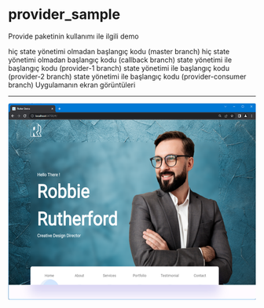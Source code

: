 # provider_sample

Provide paketinin kullanımı ile ilgili demo

hiç state yönetimi olmadan başlangıç kodu (master branch)
hiç state yönetimi olmadan başlangıç kodu (callback branch)
state yönetimi ile başlangıç kodu (provider-1 branch)
state yönetimi ile başlangıç kodu (provider-2 branch)
state yönetimi ile başlangıç kodu (provider-consumer branch)
Uygulamanın ekran görüntüleri
<HR>
<img src="https://github.com/VedatBiner/flutter-codes/blob/master/portfolio_web/screen_shots/img-01.png" height="400em"/>